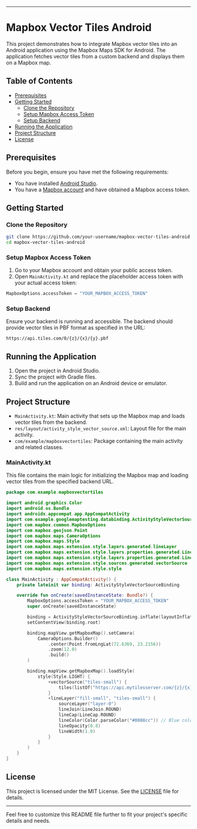 
---

# Mapbox Vector Tiles Android

This project demonstrates how to integrate Mapbox vector tiles into an Android application using the Mapbox Maps SDK for Android. The application fetches vector tiles from a custom backend and displays them on a Mapbox map.

## Table of Contents

- [Prerequisites](#prerequisites)
- [Getting Started](#getting-started)
  - [Clone the Repository](#clone-the-repository)
  - [Setup Mapbox Access Token](#setup-mapbox-access-token)
  - [Setup Backend](#setup-backend)
- [Running the Application](#running-the-application)
- [Project Structure](#project-structure)
- [License](#license)

## Prerequisites

Before you begin, ensure you have met the following requirements:
- You have installed [Android Studio](https://developer.android.com/studio).
- You have a [Mapbox account](https://account.mapbox.com/) and have obtained a Mapbox access token.

## Getting Started

### Clone the Repository

```bash
git clone https://github.com/your-username/mapbox-vector-tiles-android.git
cd mapbox-vector-tiles-android
```

### Setup Mapbox Access Token

1. Go to your Mapbox account and obtain your public access token.
2. Open `MainActivity.kt` and replace the placeholder access token with your actual access token:

```kotlin
MapboxOptions.accessToken = "YOUR_MAPBOX_ACCESS_TOKEN"
```

### Setup Backend

Ensure your backend is running and accessible. The backend should provide vector tiles in PBF format as specified in the URL:

```plaintext
https://api.tiles.com/0/{z}/{x}/{y}.pbf
```

## Running the Application

1. Open the project in Android Studio.
2. Sync the project with Gradle files.
3. Build and run the application on an Android device or emulator.

## Project Structure

- `MainActivity.kt`: Main activity that sets up the Mapbox map and loads vector tiles from the backend.
- `res/layout/activity_style_vector_source.xml`: Layout file for the main activity.
- `com/example/mapboxvectortiles`: Package containing the main activity and related classes.

### MainActivity.kt

This file contains the main logic for initializing the Mapbox map and loading vector tiles from the specified backend URL.

```kotlin
package com.example.mapboxvectortiles

import android.graphics.Color
import android.os.Bundle
import androidx.appcompat.app.AppCompatActivity
import com.example.googlemaptesting.databinding.ActivityStyleVectorSourceBinding
import com.mapbox.common.MapboxOptions
import com.mapbox.geojson.Point
import com.mapbox.maps.CameraOptions
import com.mapbox.maps.Style
import com.mapbox.maps.extension.style.layers.generated.lineLayer
import com.mapbox.maps.extension.style.layers.properties.generated.LineCap
import com.mapbox.maps.extension.style.layers.properties.generated.LineJoin
import com.mapbox.maps.extension.style.sources.generated.vectorSource
import com.mapbox.maps.extension.style.style

class MainActivity : AppCompatActivity() {
    private lateinit var binding: ActivityStyleVectorSourceBinding

    override fun onCreate(savedInstanceState: Bundle?) {
        MapboxOptions.accessToken = "YOUR_MAPBOX_ACCESS_TOKEN"
        super.onCreate(savedInstanceState)

        binding = ActivityStyleVectorSourceBinding.inflate(layoutInflater)
        setContentView(binding.root)

        binding.mapView.getMapboxMap().setCamera(
            CameraOptions.Builder()
                .center(Point.fromLngLat(72.6369, 23.2156)) 
                .zoom(12.0)
                .build()
        )

        binding.mapView.getMapboxMap().loadStyle(
            style(Style.LIGHT) {
                +vectorSource("tiles-small") {
                    tiles(listOf("https://api.mytilesserver.com/{z}/{x}/{y}.pbf"))
                }
                +lineLayer("fill-small", "tiles-small") {
                    sourceLayer("layer-0")
                    lineJoin(LineJoin.ROUND)
                    lineCap(LineCap.ROUND)
                    lineColor(Color.parseColor("#0088cc")) // Blue color fill
                    lineOpacity(0.8)
                    lineWidth(1.9)
                }
            }
        )
    }
}
```

## License

This project is licensed under the MIT License. See the [LICENSE](LICENSE) file for details.

---

Feel free to customize this README file further to fit your project's specific details and needs.

